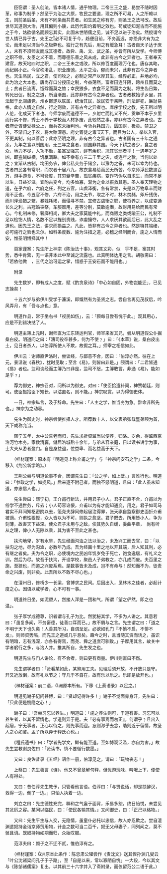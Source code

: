 <!-- { "loadSidebar": true } -->
　　臣窃谓：圣人创法，皆本诸人情，通乎物理。二帝三王之盛，曷尝不随时因革，称事为制乎﹖然至于为治之大原，牧民之要道，理之所不可易，人之所赖以生，则前圣后圣，未有不同条而共贯者。如生民之称有穷，则圣王之法可改。故后世尽其道则大治，用其偏则小康，此历代彰灼着明之效也。苟或徒知泥古而不能施之于今，姑欲循名而顾忘其实，此固末世陋儒之见，诚不足以进于治矣。然傥谓今世人情已异于古，先王之必不可复于今，趋便目前，不务高远，亦恐非大有为之论，而未足以济当今之极弊也。独行之有先后，用之有缓急耳！古者自天子达于庶人，未有不须师友而成其德者。故舜、禹、文、武之圣，亦皆有所从受学。今师傅之职不修，友臣之义不着，而尊德乐善之风未成，此非有古今之异者也。王者奉天建官，故天地四时之职，二帝三王未之或改，所以修百度而理万化也。唐存其略，而纪纲小正。今官秩淆乱，职业废弛，太平之治，郁而未兴，此非有古今之异者也。天生烝民，立之君，使司牧之，必制之常产以厚其生，经界必正，井地必均，此为治之大本也。唐尚存口分授田之制，今益荡然。富者田连阡陌，跨州县而莫之止；贫者日流离，饿殍而莫之恤；幸民猥多，衣食不足而莫为之制。将生齿日繁，转死日促，制之之道，所当渐图，此亦非有古今之异者也。古者政教始乎乡里，其法起于比闾族党，州乡酇遂以联属，统治其民，故民安于亲睦，刑法鲜犯，廉耻易格，此亦人情之自然，行之则效，非有古今之异者也。庠序学校之教，先王所以明人伦，化成天下者也。今师学废而道德不一，乡射亡而礼义不兴，贡举不本于乡里而行实不修，秀士不养于学校而人材多废，此较然之事，亦非有古今之异者也。古者府史胥徒受禄公上，而兵农未始判也。今骄兵耗国力，匮国财，极矣。禁卫之外，不渐归之于农，将大贻深患。府史胥徒之毒天下，而目为公人，举以入官，不更其制，何以善后﹖此亦至明之理，非有古今之异者也。古者国有三十年之通余，九年之食以制国用，无三年之食者，则国非其国。今天下耕之者少，食之者众，地力不尽，人功不勤，虽富室强宗，鲜有余积，况其贫弱者乎！一遇年岁之凶，即盗贼纵横，饥羸满路。如不幸有方三二千里之灾，或连年之歉，当何以处之﹖宜渐从古制，均田务农，俾公私交务于储余，以豫为之备，未可以幸为恃也。古者四民各有常职，而农者十居八九，故衣食易给而民无所苦。今京师浮民数逾百万，游手游食，不可赀度，其穷蹙辛苦，孤贫疾病，变诈巧伪以自求生，而常不足以生，日益岁滋。宜酌古变今，均多恤寡，渐为之业以振救其患。圣人奉天理物之道，在乎六府，六府之任，列之五官，山虞泽衡，各有常禁，夫是以万物阜丰而财用不乏也。今五官不修，六府不治，用之无节，取之不时，林木焚赭，斧斤残伤，而川泽渔猎之繁，暴残耗竭，而侵寻不禁。宜修古虞衡之职，使将养之，以成变通长久之利。古冠婚丧祭，车服器用，差等分别，莫敢逾僭，故财用易给而民有常心。今礼制未修，奢靡相尚，卿大夫之家莫能中礼，而商贩之类或踰王公，礼制不足以检饬人情，名数不足以旌别贵贱，诈虔攘夺，人人求厌其欲而后已，此大乱之道也。因先王之法，讲求而损益之。凡此，皆非有古今之异者也。然是特其端绪，必可施行之验也云尔。如科条度数、施为注措之道，必稽之经制而合，施之人情而安，惟圣明博择其中！

　　百家谨案：先生所上神宗《陈治法十事》，观其文彩，似　乎不足，案其时势，悉中肯綮，无一语非本此中至诚之流露也。此真明体达用之言。胡敬斋曰：「若依他做　，三代之治可运之掌，惜惑于王安石而不能用也。」

　　附录

　　先生数岁，即有成人之度，赋《酌贪泉诗》「中心如自固，外物岂能迁」，已见志操矣！

　　十五六岁与弟伊川受学于濂溪，即慨然有为圣贤之志。尝自言再见茂叔后，吟风弄月，有「吾与点也」意。

　　明道作县，常于坐右书「视民如伤」，云：「颢每日尝有愧于此。」观其用心，应是不到错决挞了人。

　　明道主簿上元时，谢师直为江东转运判官，师宰来省其兄，尝从明道假公仆掘桑白皮。明道问之曰：「漕司役卒甚多，何为不使﹖」曰：「《本草》说，桑白皮出土，见日者杀人。以伯淳所使人不欺，故假之耳。」师宰之相信如此。

　　伊川云：谢师直尹洛时，尝谈经，与鄙意不合，因曰：「伯淳亦然。往在上元，景温说《春秋》，犹时见取；至言《易》，则皆曰非是。」颐谓曰：「二君皆通《易》者也。监司谈经而主簿乃曰非是，监司不怒，主簿敢言。非通《易》，能如是乎﹖」

　　荐为御史，神宗召对，问所以为御史。对曰：「使臣拾遗补阙，裨赞朝廷，则可。使臣掇拾臣下短长，以沽直名，则不能。」神宗叹赏，以为得御史体。

　　一日，神宗纵言，及于辞命。先生曰：「人主之学，惟当务为急。辞命非所先也。」神宗为之动容。

　　先生为御史时，神宗尝使推择人才。所荐数十人，以父表弟张载暨弟颐为首，天下咸称允当。

　　熙宁五年，太中公告老而归，先生求折资监当以便养，归洛。岁余，得监西京洛河竹木务。家数清窭，僦居洛城殆十余年，与弟从容亲庭，日以读书讲学为事，士大夫从游者盈门。自是身益退，位益卑、而名益高于天下。

　　（梓材谨案：原本有「明道见上称介甫之学」与「神宗问安石之学」二条，今移入《荆公新学略》。）

　　王荆公尝与明道论事不合，因谓先生曰：「公之学，如上壁。」言难行也。明道曰：「参政之学，如捉风。」后来逐不附己者，而独不怒明道，且曰：「此人虽未知道，亦忠信人也。」

　　先生尝曰：熙宁初，王介甫行新法，并用君子小人。君子正直不合，介甫以为俗学不通世务，斥去；小人苟容谄佞，介甫以为有才能知通变，用之。君子如司马君实不拜同知枢密院以去，笵尧夫辞同修起居注得罪，张天祺自监察御史面折介甫被谪。介甫性狠愎，众人皆以为不可，则执之愈坚。君子既去，所用皆小人，争为刻薄，故害天下益深。使众君子未用与之敌，俟其势久自缓，委曲平章，　尚有听从之理，俾小人无隙以乘，其为害不至此之甚也。

　　扶沟地卑，岁有水旱，先生经画沟洫之法以治之，未及兴工而去官，曰：「以扶沟之地，尽为沟洫，必数年乃成。吾为经画十里之地以开其端，后人知其利，必有继之者矣。夫为令之职，必使境内之民凶年饥岁免于死亡，饱食逸居，有礼义之训，然后为尽。故吾于扶沟，开设学校，聚邑人子弟教之，亦几成而废。夫百里之施，至狭也，而道之兴废系焉。是数事皆未及成，岂不有命与！然知而不为，徒责命之兴废，则非矣。此吾所以不敢不尽心也。」

　　在澶州日，修桥少一长梁，曾博求之民间。后因出入，见林木之佳者，必起计度之心。因语以戒学者，心不可有一事。

　　明道终日坐，如泥塑人，然接人浑是一团和气，所谓「望之俨然，即之也温」。

　　张子厚学成德尊，识者谓与孔子为比。然犹秘其学，不多为人讲之。其意若曰：「虽复多闻，不务畜德，徒善口耳而已。」故不屑与之言。先生谓之曰：「道之不明于天下也久矣！人善其所习，自谓至足。必欲如孔门『不愤不启，不悱不发』，则师资势隔，而先王之道或几乎息矣。趣今之时，且当随其资而诱之，虽识有明暗，志有浅深，亦各有得焉，而尧、舜之道庶可驯致。」子厚用其言，故关中学者躬行之多，与洛人并。推其所自，先生发之也。

　　明道先生与门人讲论，有不合者，则曰更有商量。伊川则直曰不然。

　　先生谓学者曰：「贤看某如此，某煞用工夫。见理后须开放，不开放只是守。开又近放倒，故有礼以节之；守几于不自在，故有乐以乐之。乐即是放开也。」

　　（梓材谨案：前二语，洲原本所有。下移《上蔡语录》以足之。）

　　明道见谢子记问甚博，曰：「贤却记得许多！」谢子不觉面赤身汗，先生曰：「只此便是恻隐之心！」

　　谢子曰：「吾尝习忘以养生。」明道曰：「施之养生则可，于道有害。习忘可以养生者，以其不留情也，学道则异于是。夫『必有事焉而勿正』，何谓乎﹖且出入起居，宁无事者。正心以待之，则先事而迎。忘则渺乎去念，助则近于留情，故圣人之心如鉴。孟子所以异于释氏心也。」

　　《程氏遗书》曰：「学者先学文，鲜有能至道。至如博观泛滥，亦自为害。」故先生尝教谢良佐曰：「贤读书，慎不要循行数墨。」

　　又曰：良佐昔录《五经》语作一册，伯淳见之，谓曰：「玩物丧志！」

　　上蔡曰：先生善言《诗》，他又不曾章解句释，但优游玩味，吟哦上下，便使人有得处。

　　又曰：昔伯淳先生教予，只管看他言语。伯淳曰：「与贤说话，却是扶醉汉，救得一边，倒了一边。」只怕人执着一边。

　　刘立之曰：先生德性充完，粹和之气盎于面背，乐易多恕，终日怡悦，未尝见其忿厉之容。某问以临民，曰：「使民各输其情。」又问御史，曰：「正己以格物。」

　　又曰：先生平生与人交，无隐情，虽童仆必托以忠信，故人亦忍欺之。尝自澶渊遣奴持金诣京师贸用物，计金之数可当二百千，奴无父母妻子，同列闻之，莫不骇且诮。既奴持物如期而归，众始叹服。

　　范淳夫曰：颜子之不迁不贰，惟伯淳有之。

　　（梓材谨案：洲原本此条作：陈忠肃公瓘尝作《责沈文》送其侄孙渊几叟云「叶公沈诸梁问孔子于子路」，至「自是以来，常以寡陋自愧」一大段，今以其文与《陈邹诸儒案》复出，以其前三十六字并入了斋附录，而仅留范公二语于此。）


